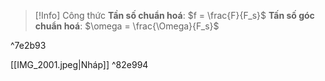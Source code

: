 
>[!Info] Công thức
> **Tần số chuẩn hoá**: $f = \frac{F}{F_s}$
> **Tấn số góc chuẩn hoá**: $\omega = \frac{\Omega}{F_s}$

^7e2b93


 [[IMG_2001.jpeg|Nháp]] ^82e994
